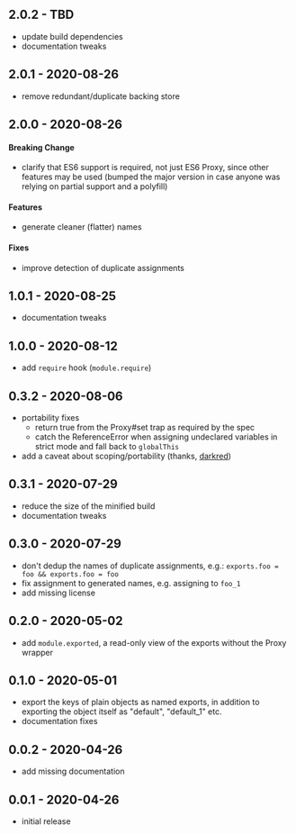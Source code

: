 ## 2.0.2 - TBD

- update build dependencies
- documentation tweaks

## 2.0.1 - 2020-08-26

- remove redundant/duplicate backing store

## 2.0.0 - 2020-08-26

#### Breaking Change

- clarify that ES6 support is required, not just ES6 Proxy, since other
  features may be used (bumped the major version in case anyone was relying on
  partial support and a polyfill)

#### Features

- generate cleaner (flatter) names

#### Fixes

- improve detection of duplicate assignments

## 1.0.1 - 2020-08-25

- documentation tweaks

## 1.0.0 - 2020-08-12

- add `require` hook (`module.require`)

## 0.3.2 - 2020-08-06

- portability fixes
  - return true from the Proxy#set trap as required by the spec
  - catch the ReferenceError when assigning undeclared variables in strict
    mode and fall back to `globalThis`
- add a caveat about scoping/portability (thanks,
  [darkred](https://github.com/chocolateboy/userscripts/issues/11))

## 0.3.1 - 2020-07-29

- reduce the size of the minified build
- documentation tweaks

## 0.3.0 - 2020-07-29

- don't dedup the names of duplicate assignments, e.g.:
  `exports.foo = foo && exports.foo = foo`
- fix assignment to generated names, e.g. assigning to `foo_1`
- add missing license

## 0.2.0 - 2020-05-02

- add `module.exported`, a read-only view of the exports without the
  Proxy wrapper

## 0.1.0 - 2020-05-01

- export the keys of plain objects as named exports, in addition to exporting
  the object itself as "default", "default_1" etc.
- documentation fixes

## 0.0.2 - 2020-04-26

- add missing documentation

## 0.0.1 - 2020-04-26

- initial release

